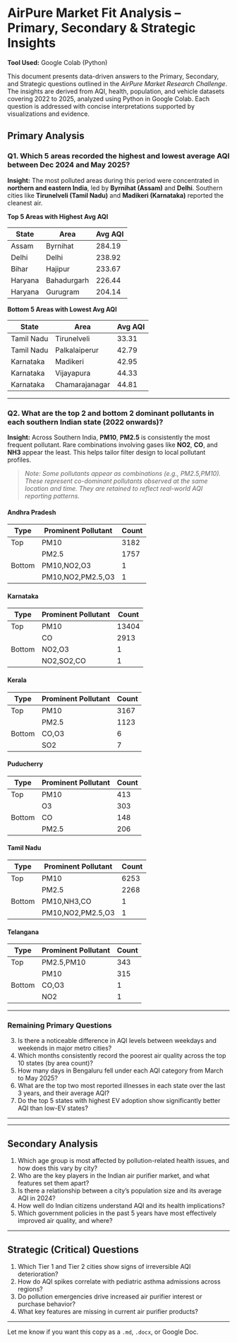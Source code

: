 # **AirPure Market Fit Analysis – Primary, Secondary & Strategic Insights**


**Tool Used:** Google Colab (Python)


This document presents data-driven answers to the Primary, Secondary, and Strategic questions outlined in the *AirPure Market Research Challenge*. The insights are derived from AQI, health, population, and vehicle datasets covering 2022 to 2025, analyzed using Python in Google Colab. Each question is addressed with concise interpretations supported by visualizations and evidence.


## **Primary Analysis**

### **Q1. Which 5 areas recorded the highest and lowest average AQI between Dec 2024 and May 2025?**

**Insight:**
The most polluted areas during this period were concentrated in **northern and eastern India**, led by **Byrnihat (Assam)** and **Delhi**. Southern cities like **Tirunelveli (Tamil Nadu)** and **Madikeri (Karnataka)** reported the cleanest air.


**Top 5 Areas with Highest Avg AQI**

| State   | Area        | Avg AQI |
| ------- | ----------- | ------- |
| Assam   | Byrnihat    | 284.19  |
| Delhi   | Delhi       | 238.92  |
| Bihar   | Hajipur     | 233.67  |
| Haryana | Bahadurgarh | 226.44  |
| Haryana | Gurugram    | 204.14  |


**Bottom 5 Areas with Lowest Avg AQI**

| State      | Area           | Avg AQI |
| ---------- | -------------- | ------- |
| Tamil Nadu | Tirunelveli    | 33.31   |
| Tamil Nadu | Palkalaiperur  | 42.79   |
| Karnataka  | Madikeri       | 42.95   |
| Karnataka  | Vijayapura     | 44.33   |
| Karnataka  | Chamarajanagar | 44.81   |

---


### **Q2. What are the top 2 and bottom 2 dominant pollutants in each southern Indian state (2022 onwards)?**

**Insight:** Across Southern India, **PM10**, **PM2.5** is consistently the most frequent pollutant. Rare combinations involving gases like **NO2**, **CO**, and **NH3** appear the least. This helps tailor filter design to local pollutant profiles.


> *Note: Some pollutants appear as combinations (e.g., PM2.5,PM10). These represent co-dominant pollutants observed at the same location and time. They are retained to reflect real-world AQI reporting patterns.*


#### **Andhra Pradesh**

| Type   | Prominent Pollutant | Count |
| ------ | ------------------- | ----- |
| Top    | PM10                | 3182  |
|        | PM2.5               | 1757  |
| Bottom | PM10,NO2,O3         | 1     |
|        | PM10,NO2,PM2.5,O3   | 1     |



#### **Karnataka**

| Type   | Prominent Pollutant | Count |
| ------ | ------------------- | ----- |
| Top    | PM10                | 13404 |
|        | CO                  | 2913  |
| Bottom | NO2,O3              | 1     |
|        | NO2,SO2,CO          | 1     |



#### **Kerala**

| Type   | Prominent Pollutant | Count |
| ------ | ------------------- | ----- |
| Top    | PM10                | 3167  |
|        | PM2.5               | 1123  |
| Bottom | CO,O3               | 6     |
|        | SO2                 | 7     |



#### **Puducherry**

| Type   | Prominent Pollutant | Count |
| ------ | ------------------- | ----- |
| Top    | PM10                | 413   |
|        | O3                  | 303   |
| Bottom | CO                  | 148   |
|        | PM2.5               | 206   |



#### **Tamil Nadu**

| Type   | Prominent Pollutant | Count |
| ------ | ------------------- | ----- |
| Top    | PM10                | 6253  |
|        | PM2.5               | 2268  |
| Bottom | PM10,NH3,CO         | 1     |
|        | PM10,NO2,PM2.5,O3   | 1     |



#### **Telangana**

| Type   | Prominent Pollutant | Count |
| ------ | ------------------- | ----- |
| Top    | PM2.5,PM10          | 343   |
|        | PM10                | 315   |
| Bottom | CO,O3               | 1     |
|        | NO2                 | 1     |

---

### **Remaining Primary Questions**

3. Is there a noticeable difference in AQI levels between weekdays and weekends in major metro cities?
4. Which months consistently record the poorest air quality across the top 10 states (by area count)?
5. How many days in Bengaluru fell under each AQI category from March to May 2025?
6. What are the top two most reported illnesses in each state over the last 3 years, and their average AQI?
7. Do the top 5 states with highest EV adoption show significantly better AQI than low-EV states?

---

---
## **Secondary Analysis**

1. Which age group is most affected by pollution-related health issues, and how does this vary by city?
2. Who are the key players in the Indian air purifier market, and what features set them apart?
3. Is there a relationship between a city’s population size and its average AQI in 2024?
4. How well do Indian citizens understand AQI and its health implications?
5. Which government policies in the past 5 years have most effectively improved air quality, and where?

---

## **Strategic (Critical) Questions**

1. Which Tier 1 and Tier 2 cities show signs of irreversible AQI deterioration?
2. How do AQI spikes correlate with pediatric asthma admissions across regions?
3. Do pollution emergencies drive increased air purifier interest or purchase behavior?
4. What key features are missing in current air purifier products?

---

Let me know if you want this copy as a `.md`, `.docx`, or Google Doc.

